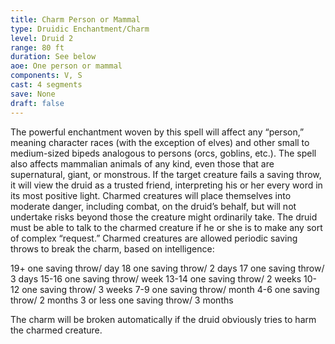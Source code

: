 ```yaml
---
title: Charm Person or Mammal
type: Druidic Enchantment/Charm
level: Druid 2
range: 80 ft
duration: See below
aoe: One person or mammal
components: V, S
cast: 4 segments
save: None
draft: false
---
```


The powerful enchantment woven by this spell will affect any “person,” meaning character races (with the exception of elves) and other small to medium-sized bipeds analogous to persons (orcs, goblins, etc.). The spell also affects mammalian animals of any kind, even those that are supernatural, giant, or monstrous. If the target creature fails a saving throw, it will view the druid as a trusted friend, interpreting his or her every word in its most positive light. Charmed creatures will place themselves into moderate danger, including combat, on the druid’s behalf, but will not undertake risks beyond those the creature might ordinarily take. The druid must be able to talk to the charmed creature if he or she is to make any sort of complex “request.” Charmed creatures are allowed periodic saving throws to break the charm, based on intelligence:

19+ one saving throw/ day
18 one saving throw/ 2 days
17 one saving throw/ 3 days
15-16 one saving throw/ week
13-14 one saving throw/ 2 weeks
10-12 one saving throw/ 3 weeks
7-9 one saving throw/ month
4-6 one saving throw/ 2 months
3 or less one saving throw/ 3 months

The charm will be broken automatically if the druid obviously tries to harm the charmed creature.
